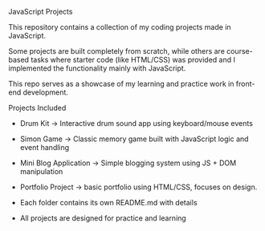 JavaScript Projects

This repository contains a collection of my coding projects made in JavaScript.  

Some projects are built completely from scratch, while others are course-based tasks where starter code (like HTML/CSS) was provided and I implemented the functionality mainly with JavaScript.  

This repo serves as a showcase of my learning and practice work in front-end development.  

Projects Included
- Drum Kit → Interactive drum sound app using keyboard/mouse events  
- Simon Game → Classic memory game built with JavaScript logic and event handling  
- Mini Blog Application → Simple blogging system using JS + DOM manipulation  
- Portfolio Project → basic portfolio using HTML/CSS,  focuses on design.  


- Each folder contains its own README.md with details
- All projects are designed for practice and learning  


